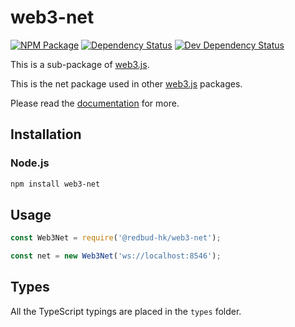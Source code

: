 # web3-net

[![NPM Package][npm-image]][npm-url] [![Dependency Status][deps-image]][deps-url] [![Dev Dependency Status][deps-dev-image]][deps-dev-url]

This is a sub-package of [web3.js][repo].

This is the net package used in other [web3.js][repo] packages.

Please read the [documentation][docs] for more.

## Installation

### Node.js

```bash
npm install web3-net
```

## Usage

```js
const Web3Net = require('@redbud-hk/web3-net');

const net = new Web3Net('ws://localhost:8546');
```

## Types

All the TypeScript typings are placed in the `types` folder.

[docs]: http://web3js.readthedocs.io/en/1.0/
[repo]: https://github.com/redbud-hk/web3.js
[npm-image]: https://img.shields.io/npm/v/web3-net.svg
[npm-url]: https://npmjs.org/package/web3-net
[deps-image]: https://david-dm.org/redbud-hk/web3.js/1.x/status.svg?path=packages/web3-net
[deps-url]: https://david-dm.org/redbud-hk/web3.js/1.x?path=packages/web3-net
[deps-dev-image]: https://david-dm.org/redbud-hk/web3.js/1.x/dev-status.svg?path=packages/web3-net
[deps-dev-url]: https://david-dm.org/redbud-hk/web3.js/1.x?type=dev&path=packages/web3-net
